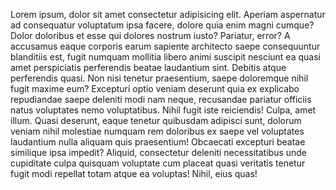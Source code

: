 <!DOCTYPE html>
<html lang="en">

<head>
    <meta charset="UTF-8">
    <meta http-equiv="X-UA-Compatible" content="IE=edge">
    <meta name="viewport" content="width=device-width, initial-scale=1.0">
    <title>Test</title>
    <link href="https://cdn.jsdelivr.net/npm/bootstrap@5.0.1/dist/css/bootstrap.min.css" rel="stylesheet"
        integrity="sha384-+0n0xVW2eSR5OomGNYDnhzAbDsOXxcvSN1TPprVMTNDbiYZCxYbOOl7+AMvyTG2x" crossorigin="anonymous">
    <link rel="stylesheet" href="test.css">
    <script src="https://cdn.jsdelivr.net/npm/jquery@3.6.0/dist/jquery.min.js"></script>
</head>

<body>
    <script src="test.js"></script>
    <p>Lorem ipsum, dolor sit amet consectetur adipisicing elit. Aperiam aspernatur ad consequatur voluptatum ipsa
        facere, dolore quia enim magni cumque? Dolor doloribus et esse qui dolores nostrum iusto? Pariatur, error?
        A accusamus eaque corporis earum sapiente architecto saepe consequuntur blanditiis est, fugit numquam mollitia
        libero animi suscipit nesciunt ea quasi amet perspiciatis perferendis beatae laudantium sint. Debitis atque
        perferendis quasi.
        Non nisi tenetur praesentium, saepe doloremque nihil fugit maxime eum? Excepturi optio veniam deserunt quia ex
        explicabo repudiandae saepe deleniti modi nam neque, recusandae pariatur officiis natus voluptates nemo
        voluptatibus.
        Nihil fugit iste reiciendis! Culpa, amet illum. Quasi deserunt, eaque tenetur quibusdam adipisci sunt, dolorum
        veniam nihil molestiae numquam rem doloribus ex saepe vel voluptates laudantium nulla aliquam quis praesentium!
        Obcaecati excepturi beatae similique ipsa impedit? Aliquid, consectetur deleniti necessitatibus unde cupiditate
        culpa quisquam voluptate cum placeat quasi veritatis tenetur fugit modi repellat totam atque ea voluptas! Nihil,
        eius quas!</p>

</body>
<script src="https://cdn.jsdelivr.net/npm/bootstrap@5.0.1/dist/js/bootstrap.bundle.min.js"
    integrity="sha384-gtEjrD/SeCtmISkJkNUaaKMoLD0//ElJ19smozuHV6z3Iehds+3Ulb9Bn9Plx0x4"
    crossorigin="anonymous"></script>

</html>
